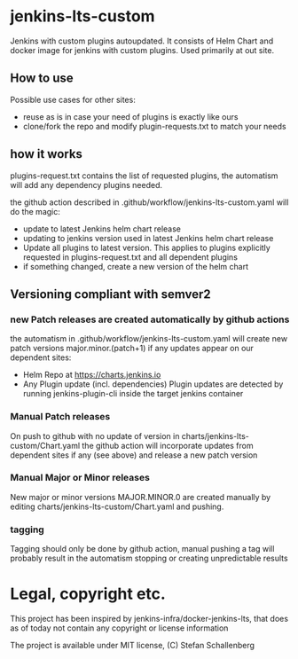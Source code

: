 # jenkins-lts-custom
Jenkins with custom plugins autoupdated. It consists of 
Helm Chart and docker image for jenkins with custom plugins.
Used primarily at out site.

## How to use
Possible use cases for other sites:
- reuse as is in case your need of plugins is exactly like ours
- clone/fork the repo and modify plugin-requests.txt to match your needs
## how it works
plugins-request.txt contains the list of requested plugins, the automatism
will add any dependency plugins needed.

the github action described in .github/workflow/jenkins-lts-custom.yaml will
do the magic:
- update to latest Jenkins helm chart release
- updating to jenkins version used in latest Jenkins helm chart release
- Update all plugins to latest version. This applies to plugins explicitly
  requested in plugins-request.txt and all dependent plugins
- if something changed, create a new version of the helm chart

## Versioning compliant with semver2
### new Patch releases are created automatically by github actions
the automatism in .github/workflow/jenkins-lts-custom.yaml will create new patch
versions major.minor.(patch+1) if any updates appear on our dependent sites:
- Helm Repo at https://charts.jenkins.io
- Any Plugin update (incl. dependencies)
  Plugin updates are detected by running jenkins-plugin-cli inside the
  target jenkins container

### Manual Patch releases
On push to github with no update of version in charts/jenkins-lts-custom/Chart.yaml
the github action will incorporate updates from dependent sites if any (see above)
and release a new patch version

### Manual Major or Minor releases
New major or minor versions MAJOR.MINOR.0 are created manually by editing
charts/jenkins-lts-custom/Chart.yaml and pushing.

### tagging
Tagging should only be done by github action, manual pushing a tag will
probably result in the automatism stopping or creating unpredictable results

# Legal, copyright etc.
This project has been inspired by jenkins-infra/docker-jenkins-lts, that does
as of today not contain any copyright or license information

The project is available under MIT license, (C) Stefan Schallenberg
